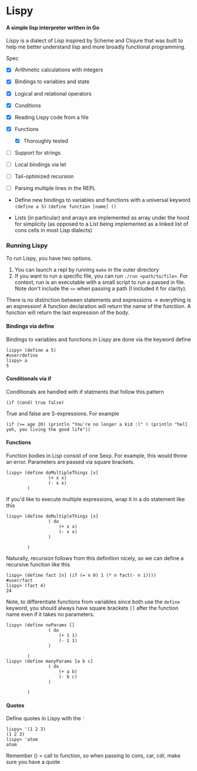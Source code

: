 # Lispy 
#### A simple lisp interpreter written in Go
Lispy is a dialect of Lisp inspired by Scheme and Clojure that was built to help me better understand lisp and more broadly functional programming. 

Spec
- [x] Arithmetic calculations with integers
- [x] Bindings to variables and state 
- [x] Logical and relational operators
- [x] Conditions
- [x] Reading Lispy code from a file
- [x] Functions
    - [x] Thoroughly tested
- [ ] Support for strings
- [ ] Local bindings via let
- [ ] Tail-optimized recursion
- [ ] Parsing multiple lines in the REPL


- Define new bindings to variables and functions with a universal keyword
`(define a 5)`
`(define function [name] () `

- Lists (in particular) and arrays are implemented as array under the hood for simplicity (as opposed to a List being implemented as a linked
list of cons cells in most Lisp dialects)



### Running Lispy
To run Lispy, you have two options.
1. You can launch a repl by running `make` in the outer directory
2. If you want to run a specific file, you can run `./run <path/to/file>`. For context, run is an executable with a small
script to run a passed in file. Note don't include the `<>` when passing a path (I included it for clarity).

There is no distinction between statements and expressions -> everything is an expression! A function declaration will return the name of the functiion. A function will return the last expression of the body.


#### Bindings via define
Bindings to variables and functions in Lispy are done via the keyword define
```
lispy> (define a 5)
#user/define
lispy> a
5
```

#### Conditionals via if
Conditionals are handled with if statments that follow this pattern
```
(if (cond) true false)
```
True and false are S-expressions. For example
```
(if (>= age 20) (println "You're no longer a kid :(" ) (println "hell yeh, you living the good life"))
```

#### Functions
Function bodies in Lisp consist of one Sexp. For example, this would throw an error. Parameters are passed via square brackets.
```
lispy> (define doMultipleThings [x] 
                (+ x x)
                (- x x)
        )

```

If you'd like to execute multiple expressions, wrap it in a do statement like this

```
lispy> (define doMultipleThings [x] 
                ( do
                    (+ x x)
                    (- x x)
                )
                
        )

```
Naturally, recursion follows from this definition nicely, so we can define a recursive function like this
```
lispy> (define fact [n] (if (= n 0) 1 (* n fact(- n 1))))
#user/fact
lispy> (fact 4)
24
```

Note, to differentiate functions from variables since both use the `define` keyword, you should always have square brackets `[]` after the function name even if it takes no parameters. 
```
lispy> (define noParams [] 
                ( do
                    (+ 1 1)
                    (- 1 1)
                )
                
        )
lispy> (define manyParams [a b c] 
                ( do
                    (+ a b)
                    (- b c)
                )
                
        )

```

#### Quotes
Define quotes in Lispy with the `'` 
```
lispy> '(1 2 3)
(1 2 3)
lispy> 'atom
atom
```

Remember () = call to function, so when passing to cons, car, cdr, make sure you have a quote


